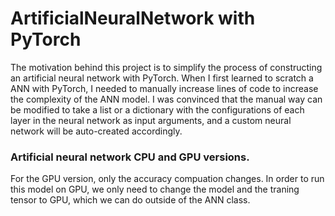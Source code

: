 # ArtificialNeuralNetwork with PyTorch

The motivation behind this project is to simplify the process of constructing an artificial neural network with PyTorch. When I first learned to scratch a ANN with PyTorch, I needed to manually increase lines of code to increase the complexity of the ANN model. I was convinced that the manual way can be modified to take a list or a dictionary with the configurations of each layer in the neural network as input arguments, and a custom neural network will be auto-created accordingly. 

### Artificial neural network CPU and GPU versions.

For the GPU version, only the accuracy compuation changes.
In order to run this model on GPU, we only need to change the model and the traning tensor to GPU, which we can do outside of the ANN class.

